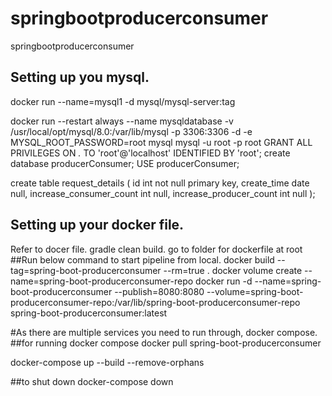 # springbootproducerconsumer
springbootproducerconsumer


## Setting up you mysql.
docker run --name=mysql1 -d mysql/mysql-server:tag

docker run --restart always --name mysqldatabase -v /usr/local/opt/mysql/8.0:/var/lib/mysql -p 3306:3306 -d -e MYSQL_ROOT_PASSWORD=root mysql
 mysql -u root -p root
 GRANT ALL PRIVILEGES ON *.* TO 'root'@'localhost' IDENTIFIED BY 'root';
 create database producerConsumer;
 USE producerConsumer;
 
create table request_details
(
    id                      int  not null
    primary                 key,
    create_time             date null,
    increase_consumer_count int  null,
    increase_producer_count int  null
);
 
## Setting up your docker file.
Refer to docer file.
gradle clean build.
go to folder for dockerfile at root
##Run below command to start pipeline from local. 
docker build --tag=spring-boot-producerconsumer --rm=true .
docker volume create --name=spring-boot-producerconsumer-repo
docker run -d --name=spring-boot-producerconsumer --publish=8080:8080 --volume=spring-boot-producerconsumer-repo:/var/lib/spring-boot-producerconsumer-repo spring-boot-producerconsumer:latest

#As there are multiple services you need to run through, docker compose.
##for running docker compose
docker pull spring-boot-producerconsumer

docker-compose up --build --remove-orphans

##to shut down
docker-compose down

